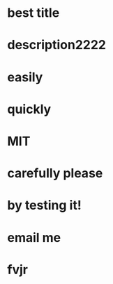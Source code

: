 # best title
# description2222
# easily
# quickly
# MIT
# carefully please
# by testing it!
# email me
# fvjr







